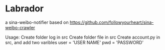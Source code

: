 Labrador
========

a sina-weibo-notifier based on https://github.com/followyourheart/sina-weibo-crawler

Usage:
Create folder log in src
Create folder file in src
Create account.py in src, and add two varibles
user = 'USER NAME'
pwd = 'PASSWORD'
